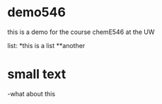 # demo546
this is a demo for the course chemE546 at the UW

list: 
*this is a list
**another
# small text
-what about this

